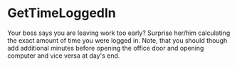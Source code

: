 # GetTimeLoggedIn
Your boss says you are leaving work too early? Surprise her/him calculating the exact amount of time you were logged in. Note, that you should though add additional minutes before opening the office door and opening computer and vice versa at day's end. 
